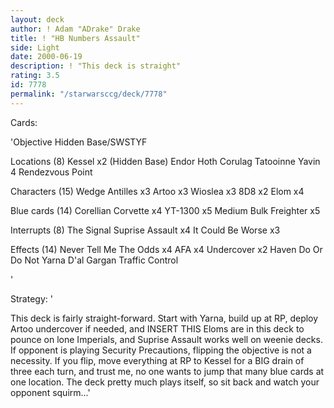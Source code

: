 ```yaml
---
layout: deck
author: ! Adam "ADrake" Drake
title: ! "HB Numbers Assault"
side: Light
date: 2000-06-19
description: ! "This deck is straight"
rating: 3.5
id: 7778
permalink: "/starwarsccg/deck/7778"
---
```

Cards: 

'Objective
Hidden Base/SWSTYF

Locations (8)
Kessel x2 (Hidden Base)
Endor
Hoth
Corulag
Tatooinne
Yavin 4
Rendezvous Point

Characters (15)
Wedge Antilles x3
Artoo x3
Wioslea x3
8D8 x2
Elom x4

Blue cards (14)
Corellian Corvette x4
YT-1300 x5
Medium Bulk Freighter x5

Interrupts (8)
The Signal
Suprise Assault x4
It Could Be Worse x3

Effects (14)
Never Tell Me The Odds x4
AFA x4
Undercover x2
Haven
Do Or Do Not
Yarna D'al Gargan
Traffic Control

'

Strategy: '


This deck is fairly straight-forward. Start with Yarna, build up at RP, deploy Artoo undercover if needed, and INSERT THIS Eloms are in this deck to pounce on lone Imperials, and Suprise Assault works well on weenie decks. If opponent is playing Security Precautions, flipping the objective is not a necessity. If you flip, move everything at RP to Kessel for a BIG drain of three each turn, and trust me, no one wants to jump that many blue cards at one location. The deck pretty much plays itself, so sit back and watch your opponent squirm...'
